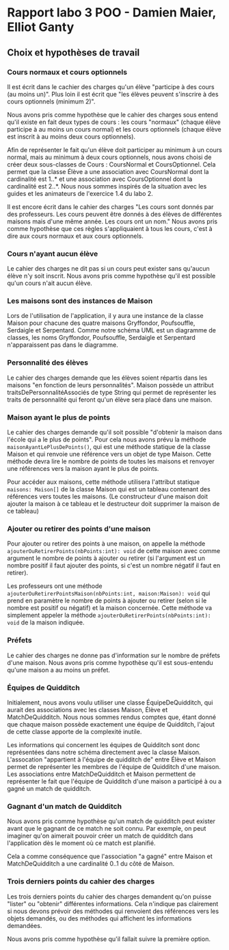 # Rapport labo 3 POO - Damien Maier, Elliot Ganty

## Choix et hypothèses de travail
### Cours normaux et cours optionnels
Il est écrit dans le cachier des charges qu'un élève "participe à des cours (au moins un)". Plus loin il est écrit que "les élèves peuvent s'inscrire à des cours optionnels (minimum 2)".

Nous avons pris comme hypothèse que le cahier des charges sous entend qu'il existe en fait deux types de cours : les cours "normaux" (chaque élève participe à au moins un cours normal) et les cours optionnels (chaque élève est inscrit à au moins deux cours optionnels).

Afin de représenter le fait qu'un élève doit participer au minimum à un cours normal, mais au minimum à deux cours optionnels, nous avons choisi de créer deux sous-classes de Cours : CoursNormal et CoursOptionnel. Cela permet que la classe Élève a une association avec CoursNormal dont la cardinalité est 1..* et une association avec CoursOptionnel dont la cardinalité est 2..\*. Nous nous sommes inspirés de la situation avec les guides et les animateurs de l'exercice 1.4 du labo 2.

Il est encore écrit dans le cahier des charges "Les cours sont donnés par des professeurs. Les cours peuvent être donnés à des élèves de différentes maisons mais d'une même année. Les cours ont un nom." Nous avons pris comme hypothèse que ces règles s'appliquaient à tous les cours, c'est à dire aux cours normaux et aux cours optionnels.

### Cours n'ayant aucun élève
Le cahier des charges ne dit pas si un cours peut exister sans qu'aucun élève n'y soit inscrit. Nous avons pris comme hypothèse qu'il est possible qu'un cours n'ait aucun élève.

### Les maisons sont des instances de Maison
Lors de l'utilisation de l'application, il y aura une instance de la classe Maison pour chacune des quatre maisons Gryffondor, Poufsouffle, Serdaigle et Serpentard. Comme notre schéma UML est un diagramme de classes, les noms Gryffondor, Poufsouffle, Serdaigle et Serpentard n'apparaissent pas dans le diagramme.

### Personnalité des élèves

Le cahier des charges demande que les élèves soient répartis dans les maisons "en fonction de leurs personnalités". Maison possède un attribut traitsDePersonnalitéAssociés de type String qui permet de représenter les traits de personnalité qui feront qu'un élève sera placé dans une maison.

### Maison ayant le plus de points

Le cahier des charges demande qu'il soit possible "d'obtenir la maison dans l'école qui a le plus de points". Pour cela nous avons prévu la méthode `maisonAyantLePlusDePoints()`, qui est une méthode statique de la classe Maison et qui renvoie une référence vers un objet de type Maison. Cette méthode devra lire le nombre de points de toutes les maisons et renvoyer une références vers la maison ayant le plus de points.

Pour accéder aux maisons, cette méthode utilisera l'attribut statique `maisons: Maison[]` de la classe Maison qui est un tableau contenant des références vers toutes les maisons. (Le constructeur d'une maison doit ajouter la maison à ce tableau et le destructeur doit supprimer la maison de ce tableau)

### Ajouter ou retirer des points d'une maison

Pour ajouter ou retirer des points à une maison, on appelle la méthode `ajouterOuRetirerPoints(nbPoints:int): void` de cette maison avec comme argument le nombre de points à ajouter ou retirer (si l'argument est un nombre positif il faut ajouter des points, si c'est un nombre négatif il faut en retirer).

Les professeurs ont une méthode `ajouterOuRetirerPointsMaison(nbPoints:int, maison:Maison): void` qui prend en paramètre le nombre de points à ajouter ou retirer (selon si le nombre est positif ou négatif) et la maison concernée. Cette méthode va simplement appeler la méthode `ajouterOuRetirerPoints(nbPoints:int): void` de la maison indiquée.

### Préfets
Le cahier des charges ne donne pas d'information sur le nombre de préfets d'une maison. Nous avons pris comme hypothèse qu'il est sous-entendu qu'une maison a au moins un préfet.


### Équipes de Quidditch
Initialement, nous avons voulu utiliser une classe ÉquipeDeQuidditch, qui aurait des associations avec les classes Maison, Élève et MatchDeQuidditch. Nous nous sommes rendus comptes que, étant donné que chaque maison possède exactement une équipe de Quidditch, l'ajout de cette classe apporte de la complexité inutile.

Les informations qui concernent les équipes de Quidditch sont donc représentées dans notre schéma directement avec la classe Maison. L'assocation "appartient à l'équipe de quidditch de" entre Élève et Maison permet de représenter les membres de l'équipe de Quidditch d'une maison. Les associations entre MatchDeQuidditch et Maison permettent de représenter le fait que l'équipe de Quidditch d'une maison a participé à ou a gagné un match de quidditch.

### Gagnant d'un match de Quidditch

Nous avons pris comme hypothèse qu'un match de quidditch peut exister avant que le gagnant de ce match ne soit connu. Par exemple, on peut imaginer qu'on aimerait pouvoir créer un match de quidditch dans l'application dès le moment où ce match est planifié.

Cela a comme conséquence que l'association "a gagné" entre Maison et MatchDeQuidditch a une cardinalité 0..1 du côté de Maison.

### Trois derniers points du cahier des charges

Les trois derniers points du cahier des charges demandent qu'on puisse "lister" ou "obtenir" différentes informations. Cela n'indique pas clairement si nous devons prévoir des méthodes qui renvoient des références vers les objets demandés, ou des méthodes qui affichent les informations demandées.

Nous avons pris comme hypothèse qu'il fallait suivre la première option.

